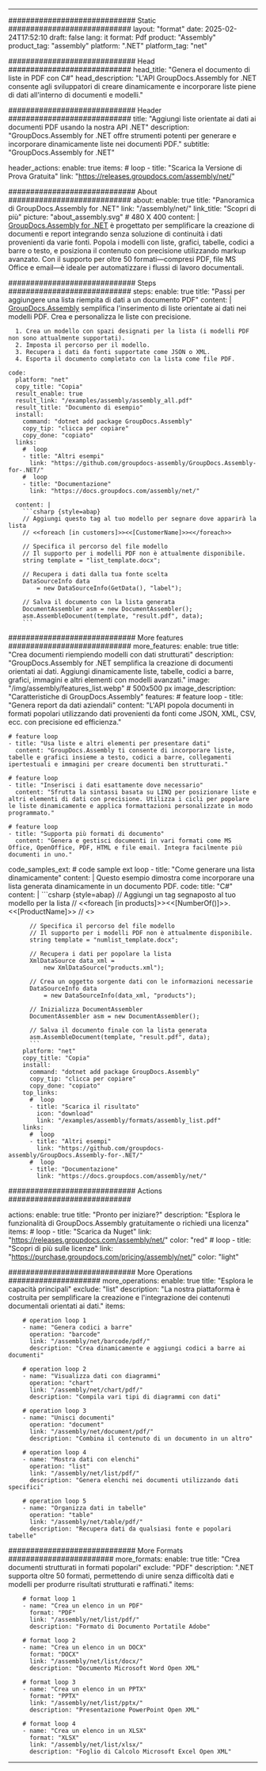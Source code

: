 



---
############################# Static ############################
layout: "format"
date:  2025-02-24T17:52:10
draft: false
lang: it
format: Pdf
product: "Assembly"
product_tag: "assembly"
platform: ".NET"
platform_tag: "net"

############################# Head ############################
head_title: "Genera el documento di liste in PDF con C#"
head_description: "L'API GroupDocs.Assembly for .NET consente agli sviluppatori di creare dinamicamente e incorporare liste piene di dati all'interno di documenti e modelli."

############################# Header ############################
title: "Aggiungi liste orientate ai dati ai documenti PDF usando la nostra API .NET" 
description: "GroupDocs.Assembly for .NET offre strumenti potenti per generare e incorporare dinamicamente liste nei documenti PDF."
subtitle: "GroupDocs.Assembly for .NET" 

header_actions:
  enable: true
  items:
    #  loop
    - title: "Scarica la Versione di Prova Gratuita"
      link: "https://releases.groupdocs.com/assembly/net/"
      
############################# About ############################
about:
    enable: true
    title: "Panoramica di GroupDocs.Assembly for .NET"
    link: "/assembly/net/"
    link_title: "Scopri di più"
    picture: "about_assembly.svg" # 480 X 400
    content: |
       [GroupDocs.Assembly for .NET](/assembly/net/) è progettato per semplificare la creazione di documenti e report integrando senza soluzione di continuità i dati provenienti da varie fonti. Popola i modelli con liste, grafici, tabelle, codici a barre o testo, e posiziona il contenuto con precisione utilizzando markup avanzato. Con il supporto per oltre 50 formati—compresi PDF, file MS Office e email—è ideale per automatizzare i flussi di lavoro documentali.

############################# Steps ############################
steps:
    enable: true
    title: "Passi per aggiungere una lista riempita di dati a un documento PDF"
    content: |
      [GroupDocs.Assembly](/assembly/net/) semplifica l'inserimento di liste orientate ai dati nei modelli PDF. Crea e personalizza le liste con precisione.
      
      1. Crea un modello con spazi designati per la lista (i modelli PDF non sono attualmente supportati).
      2. Imposta il percorso per il modello.
      3. Recupera i dati da fonti supportate come JSON o XML.
      4. Esporta il documento completato con la lista come file PDF.
   
    code:
      platform: "net"
      copy_title: "Copia"
      result_enable: true
      result_link: "/examples/assembly/assembly_all.pdf"
      result_title: "Documento di esempio"
      install:
        command: "dotnet add package GroupDocs.Assembly"
        copy_tip: "clicca per copiare"
        copy_done: "copiato"
      links:
        #  loop
        - title: "Altri esempi"
          link: "https://github.com/groupdocs-assembly/GroupDocs.Assembly-for-.NET/"
        #  loop
        - title: "Documentazione"
          link: "https://docs.groupdocs.com/assembly/net/"
          
      content: |
        ```csharp {style=abap}
        // Aggiungi questo tag al tuo modello per segnare dove apparirà la lista
        // <<foreach [in customers]>><<[CustomerName]>><</foreach>>

        // Specifica il percorso del file modello
        // Il supporto per i modelli PDF non è attualmente disponibile.
        string template = "list_template.docx";

        // Recupera i dati dalla tua fonte scelta
        DataSourceInfo data 
            = new DataSourceInfo(GetData(), "label");

        // Salva il documento con la lista generata
        DocumentAssembler asm = new DocumentAssembler();
        asm.AssembleDocument(template, "result.pdf", data);
        ```            

############################# More features ############################
more_features:
  enable: true
  title: "Crea documenti riempiendo modelli con dati strutturati"
  description: "GroupDocs.Assembly for .NET semplifica la creazione di documenti orientati ai dati. Aggiungi dinamicamente liste, tabelle, codici a barre, grafici, immagini e altri elementi con modelli avanzati."
  image: "/img/assembly/features_list.webp" # 500x500 px
  image_description: "Caratteristiche di GroupDocs.Assembly"
  features:
    # feature loop
    - title: "Genera report da dati aziendali"
      content: "L'API popola documenti in formati popolari utilizzando dati provenienti da fonti come JSON, XML, CSV, ecc. con precisione ed efficienza."

    # feature loop
    - title: "Usa liste e altri elementi per presentare dati"
      content: "GroupDocs.Assembly ti consente di incorporare liste, tabelle e grafici insieme a testo, codici a barre, collegamenti ipertestuali e immagini per creare documenti ben strutturati."

    # feature loop
    - title: "Inserisci i dati esattamente dove necessario"
      content: "Sfrutta la sintassi basata su LINQ per posizionare liste e altri elementi di dati con precisione. Utilizza i cicli per popolare le liste dinamicamente e applica formattazioni personalizzate in modo programmato."

    # feature loop
    - title: "Supporta più formati di documento"
      content: "Genera e gestisci documenti in vari formati come MS Office, OpenOffice, PDF, HTML e file email. Integra facilmente più documenti in uno."
      
  code_samples_ext:
    # code sample ext loop
    - title: "Come generare una lista dinamicamente"
      content: |
        Questo esempio dimostra come incorporare una lista generata dinamicamente in un documento PDF.
      code:
        title: "C#"
        content: |
          ```csharp {style=abap}
          // Aggiungi un tag segnaposto al tuo modello per la lista
          // <<foreach [in products]>><<[NumberOf()]>>. <<[ProductName]>>
          // <</foreach>>

          // Specifica il percorso del file modello
          // Il supporto per i modelli PDF non è attualmente disponibile.
          string template = "numlist_template.docx";

          // Recupera i dati per popolare la lista
          XmlDataSource data_xml =
              new XmlDataSource("products.xml");

          // Crea un oggetto sorgente dati con le informazioni necessarie
          DataSourceInfo data 
              = new DataSourceInfo(data_xml, "products");

          // Inizializza DocumentAssembler
          DocumentAssembler asm = new DocumentAssembler();

          // Salva il documento finale con la lista generata
          asm.AssembleDocument(template, "result.pdf", data);
          ```
        platform: "net"
        copy_title: "Copia"
        install:
          command: "dotnet add package GroupDocs.Assembly"
          copy_tip: "clicca per copiare"
          copy_done: "copiato"
        top_links:
          #  loop
          - title: "Scarica il risultato"
            icon: "download"
            link: "/examples/assembly/formats/assembly_list.pdf"
        links:
          #  loop
          - title: "Altri esempi"
            link: "https://github.com/groupdocs-assembly/GroupDocs.Assembly-for-.NET/"
          #  loop
          - title: "Documentazione"
            link: "https://docs.groupdocs.com/assembly/net/"
            

            


############################# Actions ############################

actions:
  enable: true
  title: "Pronto per iniziare?"
  description: "Esplora le funzionalità di GroupDocs.Assembly gratuitamente o richiedi una licenza"
  items:
    #  loop
    - title: "Scarica da Nuget"
      link: "https://releases.groupdocs.com/assembly/net/"
      color: "red"
        #  loop
    - title: "Scopri di più sulle licenze"
      link: "https://purchase.groupdocs.com/pricing/assembly/net/"
      color: "light"


############################# More Operations #####################
more_operations:
    enable: true
    title: "Esplora le capacità principali"
    exclude: "list"
    description: "La nostra piattaforma è costruita per semplificare la creazione e l'integrazione dei contenuti documentali orientati ai dati."
    items: 
          
        # operation loop 1
        - name: "Genera codici a barre"
          operation: "barcode"
          link: "/assembly/net/barcode/pdf/"
          description: "Crea dinamicamente e aggiungi codici a barre ai documenti"

        # operation loop 2
        - name: "Visualizza dati con diagrammi"
          operation: "chart"
          link: "/assembly/net/chart/pdf/"
          description: "Compila vari tipi di diagrammi con dati"

        # operation loop 3
        - name: "Unisci documenti"
          operation: "document"
          link: "/assembly/net/document/pdf/"
          description: "Combina il contenuto di un documento in un altro"

        # operation loop 4
        - name: "Mostra dati con elenchi"
          operation: "list"
          link: "/assembly/net/list/pdf/"
          description: "Genera elenchi nei documenti utilizzando dati specifici"

        # operation loop 5
        - name: "Organizza dati in tabelle"
          operation: "table"
          link: "/assembly/net/table/pdf/"
          description: "Recupera dati da qualsiasi fonte e popolari tabelle"
         
          
############################# More Formats ########################
more_formats:
    enable: true
    title: "Crea documenti strutturati in formati popolari"
    exclude: "PDF"
    description: ".NET supporta oltre 50 formati, permettendo di unire senza difficoltà dati e modelli per produrre risultati strutturati e raffinati."
    items: 
          
        # format loop 1
        - name: "Crea un elenco in un PDF"
          format: "PDF"
          link: "/assembly/net/list/pdf/"
          description: "Formato di Documento Portatile Adobe"
          
        # format loop 2
        - name: "Crea un elenco in un DOCX"
          format: "DOCX"
          link: "/assembly/net/list/docx/"
          description: "Documento Microsoft Word Open XML"
          
        # format loop 3
        - name: "Crea un elenco in un PPTX"
          format: "PPTX"
          link: "/assembly/net/list/pptx/"
          description: "Presentazione PowerPoint Open XML"
          
        # format loop 4
        - name: "Crea un elenco in un XLSX"
          format: "XLSX"
          link: "/assembly/net/list/xlsx/"
          description: "Foglio di Calcolo Microsoft Excel Open XML"


          

---